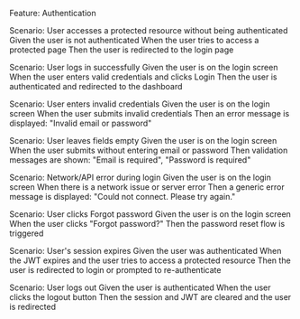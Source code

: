 Feature: Authentication

  Scenario: User accesses a protected resource without being authenticated
    Given the user is not authenticated
    When the user tries to access a protected page
    Then the user is redirected to the login page

  Scenario: User logs in successfully
    Given the user is on the login screen
    When the user enters valid credentials and clicks Login
    Then the user is authenticated and redirected to the dashboard

  Scenario: User enters invalid credentials
    Given the user is on the login screen
    When the user submits invalid credentials
    Then an error message is displayed: "Invalid email or password"

  Scenario: User leaves fields empty
    Given the user is on the login screen
    When the user submits without entering email or password
    Then validation messages are shown: "Email is required", "Password is required"

  Scenario: Network/API error during login
    Given the user is on the login screen
    When there is a network issue or server error
    Then a generic error message is displayed: "Could not connect. Please try again."

  Scenario: User clicks Forgot password
    Given the user is on the login screen
    When the user clicks "Forgot password?"
    Then the password reset flow is triggered

  Scenario: User's session expires
    Given the user was authenticated
    When the JWT expires and the user tries to access a protected resource
    Then the user is redirected to login or prompted to re-authenticate

  Scenario: User logs out
    Given the user is authenticated
    When the user clicks the logout button
    Then the session and JWT are cleared and the user is redirected